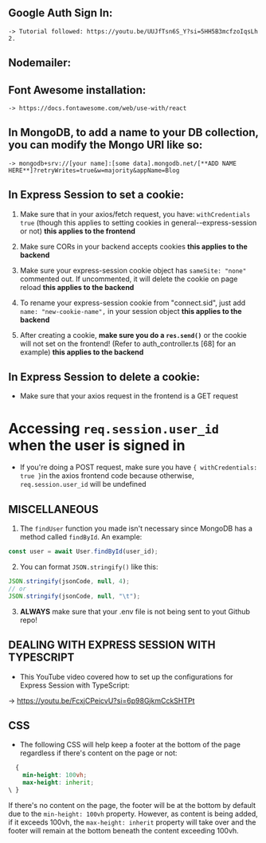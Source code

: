 ## Google Auth Sign In:

    -> Tutorial followed: https://youtu.be/UUJfTsn6S_Y?si=5HH5B3mcfzoIqsLh 2.

## Nodemailer:

## Font Awesome installation:

    -> https://docs.fontawesome.com/web/use-with/react

## In MongoDB, to add a name to your DB collection, you can modify the Mongo URI like so:

    -> mongodb+srv://[your name]:[some data].mongodb.net/[**ADD NAME HERE**]?retryWrites=true&w=majority&appName=Blog

## In Express Session to set a cookie:

1. Make sure that in your axios/fetch request, you have: `withCredentials true` (though this applies to setting cookies in general--express-session or not) **this applies to the frontend**

2. Make sure CORs in your backend accepts cookies **this applies to the backend**

3. Make sure your express-session cookie object has `sameSite: "none"` commented out. If uncommented, it will delete the cookie on page reload **this applies to the backend**

4. To rename your express-session cookie from "connect.sid", just add `name: "new-cookie-name",` in your session object **this applies to the backend**

5. After creating a cookie, **make sure you do a `res.send()`** or the cookie will not set on the frontend! (Refer to auth_controller.ts [68] for an example) **this applies to the backend**

## In Express Session to delete a cookie:

- Make sure that your axios request in the frontend is a GET request

# Accessing `req.session.user_id` when the user is signed in

- If you're doing a POST request, make sure you have `{ withCredentials: true }`in the axios frontend code because otherwise, `req.session.user_id` will be undefined

## MISCELLANEOUS

1. The `findUser` function you made isn't necessary since MongoDB has a method called `findById`. An example:

```javascript
const user = await User.findById(user_id);
```

2. You can format `JSON.stringify()` like this:

```javascript
JSON.stringify(jsonCode, null, 4);
// or
JSON.stringify(jsonCode, null, "\t");
```

3. **ALWAYS** make sure that your .env file is not being sent to yout Github repo!

## DEALING WITH EXPRESS SESSION WITH TYPESCRIPT

- This YouTube video covered how to set up the configurations for Express Session with TypeScript:

-> https://youtu.be/FcxjCPeicvU?si=6p98GjkmCckSHTPt

## CSS

- The following CSS will help keep a footer at the bottom of the page regardless if there's content on the page or not:

```css
  {
	min-height: 100vh;
	max-height: inherit;
\ }
```

If there's no content on the page, the footer will be at the bottom by default due to the `min-height: 100vh` property. However, as content is being added, if it exceeds 100vh, the `max-height: inherit` property will take over and the footer will remain at the bottom beneath the content exceeding 100vh.
